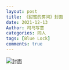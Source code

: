 ```yaml
---
layout: post
title: 《甜蜜的房间》封面
date: 2021-12-13
Author: 司马写意
categories: 同人
tags: [Blue Lock]
comments: true
---
```


![封面](https://s4.ax1x.com/2021/12/19/Te05CQ.jpg)
